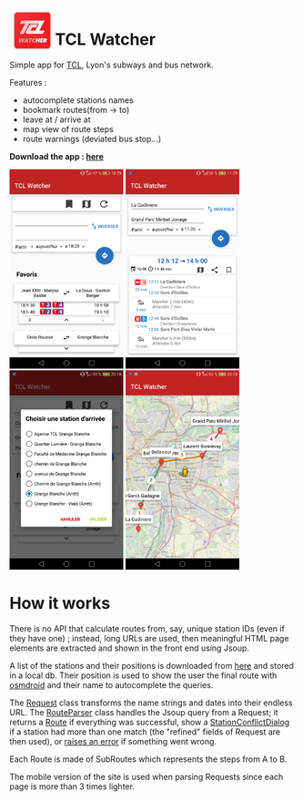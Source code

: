 <img align="left" src="app/src/main/res/drawable/appicon.png" height="80" width="80">

# TCL Watcher


Simple app for [TCL](http://tcl.fr/), Lyon's subways and bus network.

Features :
* autocomplete stations names
* bookmark routes(from → to)
* leave at / arrive at
* map view of route steps
* route warnings (deviated bus stop...)


**Download the app : [here](https://github.com/eviallet/TCLWatcher/releases/tag/v1.0.2)**

<img src="screenshots/homepage.png" height="350" width="200"> <img src="screenshots/route.png" height="350" width="200"> <img src="screenshots/conflict.png" height="350" width="200"> <img src="screenshots/map.png" height="350" width="200"> 


# How it works

There is no API that calculate routes from, say, unique station IDs (even if they have one) ; instead, long URLs are used, then meaningful HTML page elements are extracted and shown in the front end using Jsoup.

A list of the stations and their positions is downloaded from [here](https://download.data.grandlyon.com/wfs/rdata?SERVICE=WFS&VERSION=2.0.0&outputformat=GEOJSON&maxfeatures=100000&request=GetFeature&typename=tcl_sytral.tclarret) and stored in a local db. Their position is used to show the user the final route with [osmdroid](https://github.com/osmdroid/osmdroid) and their name to autocomplete the queries.

The [Request](app/src/main/java/com/gueg/tclwatcher/routes/Request.kt) class transforms the name strings and dates into their endless URL.
The [RouteParser](app/src/main/java/com/gueg/tclwatcher/routes/RouteParser.kt) class handles the Jsoup query from a Request; it returns a [Route](app/src/main/java/com/gueg/tclwatcher/routes/Route.kt) if everything was successful, show a [StationConflictDialog](app/src/main/java/com/gueg/tclwatcher/stations/StationConflictDialog.kt) if a station had more than one match (the "refined" fields of Request are then used), or [raises an error](app/src/main/java/com/gueg/tclwatcher/routes/RouteParserExceptionHandler.kt) if something went wrong.

Each Route is made of SubRoutes which represents the steps from A to B.

The mobile version of the site is used when parsing Requests since each page is more than 3 times lighter.
